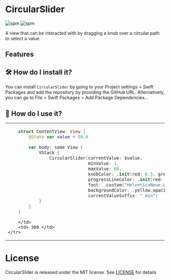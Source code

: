 # CircularSlider
![spm](https://img.shields.io/badge/SwiftPM-compatible-brightgreen?style=flat-square&logo=swift)
![spm](https://img.shields.io/github/license/terlan98/CircularSlider?style=flat-square)

A view that can be interacted with by dragging a knob over a circular path to select a value

## Features


## 🛠 How do I install it?
You can install `CircularSlider` by going to your Project settings > Swift Packages and add the repository by providing the GitHub URL. Alternatively, you can go to File > Swift Packages > Add Package Dependencies...

## 🚀 How do I use it?
<table>
    <tr>
        <td> 
            
```swift
    struct ContentView: View {
        @State var value = 50.0

        var body: some View {
            VStack {
                CircularSlider(currentValue: $value,
                               minValue: 1,
                               maxValue: 60,
                               knobColor: .init(red: 0.5, green: 0.5, blue: 0.5),
                               progressLineColor: .init(red: 0.84, green: 0.93, blue: 0.09),
                               font: .custom("HelveticaNeue-Light", size: 35),
                               backgroundColor: .yellow.opacity(0.06),
                               currentValueSuffix: " min")
            }
        }
    }
```
            
        </td>
        <td> 300 </td>
    </tr>
</table>


# License
CircularSlider is released under the MIT license. See [LICENSE](https://github.com/terlan98/CircularSlider/blob/main/LICENSE) for details
